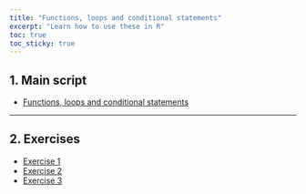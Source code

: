 ```yaml
---
title: "Functions, loops and conditional statements"
excerpt: "Learn how to use these in R"
toc: true
toc_sticky: true
---
```


<script src="https://unpkg.com/vanilla-back-to-top@7.2.1/dist/vanilla-back-to-top.min.js"></script>
<script>addBackToTop()</script>

## 1. Main script

* <a href="https://lazarskiopencourses.github.io/courses/introduction_to_programming_in_R/03_functions_loops_conditional/03_functions_loops_conditional.R" target="_blank">Functions, loops and conditional statements
</a>

---

## 2. Exercises

* <a href="https://lazarskiopencourses.github.io/courses/introduction_to_programming_in_R/03_functions_loops_conditional/Exercises/03_functions_loops_conditional_task_1.Rmd" target="_blank">Exercise 1</a>
* <a href="https://lazarskiopencourses.github.io/courses/introduction_to_programming_in_R/03_functions_loops_conditional/Exercises/03_functions_loops_conditional_task_2.Rmd" target="_blank">Exercise 2</a>
* <a href="https://lazarskiopencourses.github.io/courses/introduction_to_programming_in_R/03_functions_loops_conditional/Exercises/03_functions_loops_conditional_task_3.Rmd" target="_blank">Exercise 3</a>